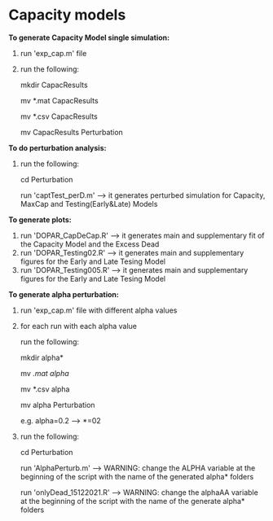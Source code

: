 # Capacity models

**To generate Capacity Model single simulation:**
1) run 'exp_cap.m' file
2) run the following:
  
    mkdir CapacResults
  
    mv *.mat CapacResults
  
    mv *.csv CapacResults
  
   mv CapacResults Perturbation

**To do perturbation analysis:**
1) run the following:

    cd Perturbation
    
    run 'captTest_perD.m' --> it generates perturbed simulation for Capacity, MaxCap and Testing(Early&Late) Models

**To generate plots:**
1) run 'DOPAR_CapDeCap.R' --> it generates main and supplementary fit of the Capacity Model and the Excess Dead
2) run 'DOPAR_Testing02.R' --> it generates main and supplementary figures for the Early and Late Tesing Model
3) run 'DOPAR_Testing005.R' --> it generates main and supplementary figures for the Early and Late Tesing Model


**To generate alpha perturbation:**
1) run 'exp_cap.m' file with different alpha values
2) for each run with each alpha value

    run the following:
    
      mkdir alpha*
      
      mv *.mat alpha*
      
      mv *.csv alpha
      
      mv alpha Perturbation
      
      e.g. alpha=0.2 --> *=02
      
3) run the following:

    cd Perturbation
    
    run 'AlphaPerturb.m' --> WARNING: change the ALPHA variable at the beginning of the script with the name of the generated alpha* folders
    
    run 'onlyDead_15122021.R' --> WARNING: change the alphaAA variable at the beginning of the script with the name of the generate alpha* folders
